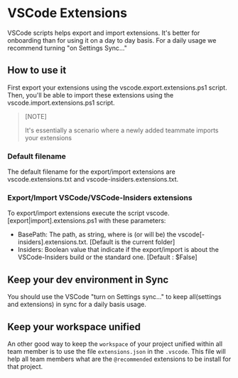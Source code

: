 # VSCode Extensions

VSCode scripts helps export and import extensions. It's better for onboarding than for using it on a day to day basis. For a daily usage we recommend turning "on Settings Sync..."

## How to use it

First export your extensions using the vscode.export.extensions.ps1 script.
Then, you'll be able to import these extensions using the vscode.import.extensions.ps1 script.

> [NOTE]
>
> It's essentially a scenario where a newly added teammate imports your extensions

### Default filename

The default filename for the export/import extensions are vscode.extensions.txt and vscode-insiders.extensions.txt.

### Export/Import VSCode/VSCode-Insiders extensions

To export/import extensions execute the script vscode.[export|import].extensions.ps1 with these parameters:

- BasePath: The path, as string, where is (or will be) the vscode[-insiders].extensions.txt. [Default is the current folder]
- Insiders: Boolean value that indicate if the export/import is about the VSCode-Insiders build or the standard one. [Default : $False]

## Keep your dev environment in Sync

You should use the VSCode "turn on Settings sync..." to keep all(settings and extensions) in sync for a daily basis usage.

## Keep your workspace unified

An other good way to keep the `workspace` of your project unified within all team member is to use the file `extensions.json` in the `.vscode`. This file will help all team members what are the `@recommended` extensions to be install for that project.
